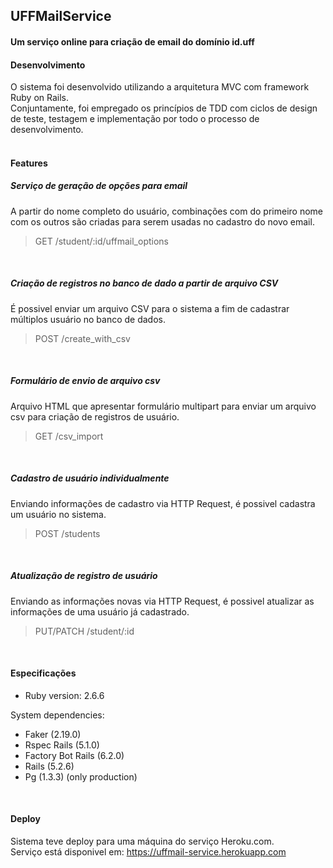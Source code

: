 ## UFFMailService  
#### Um serviço online para criação de email do domínio id.uff  
#### Desenvolvimento  
O sistema foi desenvolvido utilizando a arquitetura MVC com framework Ruby on Rails.  
Conjuntamente, foi empregado os princípios de TDD com ciclos de design de teste, testagem e implementação por todo o processo de desenvolvimento.  
<br>  

#### Features  

##### Serviço de geração de opções para email  
A partir do nome completo do usuário, combinações com do primeiro nome com os outros são criadas para serem usadas no cadastro do novo email.  
> GET /student/:id/uffmail_options  
<br>

##### Criação de registros no banco de dado a partir de arquivo CSV  
É possivel enviar um arquivo CSV para o sistema a fim de cadastrar múltiplos usuário no banco de dados.  
> POST /create_with_csv  
<br>

##### Formulário de envio de arquivo csv  
Arquivo HTML que apresentar formulário multipart para enviar um arquivo csv para criação de registros de usuário.  
> GET /csv_import  
<br>

##### Cadastro de usuário individualmente  
Enviando informações de cadastro via HTTP Request, é possivel cadastra um usuário no sistema.  
> POST /students  
<br>

##### Atualização de registro de usuário  
Enviando as informações novas via HTTP Request, é possivel atualizar as informações de uma usuário já cadastrado.  
> PUT/PATCH /student/:id  
<br>

#### Especificações  

* Ruby version: 2.6.6  

System dependencies:  
- Faker (2.19.0)  
- Rspec Rails (5.1.0)  
- Factory Bot Rails (6.2.0)  
- Rails (5.2.6)  
- Pg (1.3.3) (only production)  
<br>

#### Deploy  
Sistema teve deploy para uma máquina do serviço Heroku.com.  
Serviço está disponivel em: https://uffmail-service.herokuapp.com

